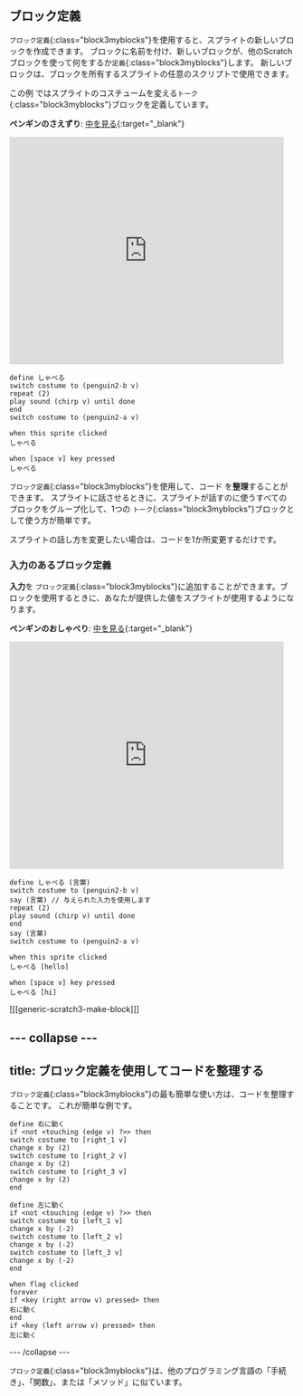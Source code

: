 ## ブロック定義

`ブロック定義`{:class="block3myblocks"}を使用すると、スプライトの新しいブロックを作成できます。 ブロックに名前を付け、新しいブロックが、他のScratchブロックを使って何をするか`定義`{:class="block3myblocks"}します。 新しいブロックは、ブロックを所有するスプライトの任意のスクリプトで使用できます。

この例 ではスプライトのコスチュームを変える`トーク`{:class="block3myblocks"}ブロックを定義しています。

**ペンギンのさえずり**: [中を見る](https://scratch.mit.edu/projects/567554899/editor){:target="_blank"}

<div class="scratch-preview">
  <iframe src="https://scratch.mit.edu/projects/567554899/embed" allowtransparency="true" width="485" height="402" frameborder="0" scrolling="no" allowfullscreen></iframe>
</div>

```blocks3
define しゃべる
switch costume to (penguin2-b v)
repeat (2)
play sound (chirp v) until done
end
switch costume to (penguin2-a v)

when this sprite clicked
しゃべる

when [space v] key pressed
しゃべる
```

`ブロック定義`{:class="block3myblocks"}を使用して、コード を**整理**することができます。 スプライトに話させるときに、スプライトが話すのに使うすべてのブロックをグループ化して、1つの `トーク`{:class="block3myblocks"}ブロックとして使う方が簡単です。

スプライトの話し方を変更したい場合は、コードを1か所変更するだけです。

### 入力のあるブロック定義

**入力**を `ブロック定義`{:class="block3myblocks"}に追加することができます。ブロックを使用するときに、あなたが提供した値をスプライトが使用するようになります。

**ペンギンのおしゃべり**: [中を見る](https://scratch.mit.edu/projects/567538874/editor){:target="_blank"}

<div class="scratch-preview">
  <iframe src="https://scratch.mit.edu/projects/567538874/embed" allowtransparency="true" width="485" height="402" frameborder="0" scrolling="no" allowfullscreen></iframe>
</div>

```blocks3
define しゃべる (言葉)
switch costume to (penguin2-b v)
say (言葉) // 与えられた入力を使用します
repeat (2)
play sound (chirp v) until done
end
say (言葉)
switch costume to (penguin2-a v)

when this sprite clicked
しゃべる [hello]

when [space v] key pressed
しゃべる [hi]
```

[[[generic-scratch3-make-block]]]

--- collapse ---
---
title: ブロック定義を使用してコードを整理する
---
`ブロック定義`{:class="block3myblocks"}の最も簡単な使い方は、コードを整理することです。 これが簡単な例です。

```blocks3
define 右に動く
if <not <touching (edge v) ?>> then
switch costume to [right_1 v]
change x by (2)
switch costume to [right_2 v]
change x by (2)
switch costume to [right_3 v]
change x by (2)
end

define 左に動く
if <not <touching (edge v) ?>> then
switch costume to [left_1 v]
change x by (-2)
switch costume to [left_2 v]
change x by (-2)
switch costume to [left_3 v]
change x by (-2)
end

when flag clicked
forever
if <key (right arrow v) pressed> then
右に動く
end
if <key (left arrow v) pressed> then
左に動く
```

--- /collapse ---

`ブロック定義`{:class="block3myblocks"}は、他のプログラミング言語の「手続き」、「関数」、または「メソッド」に似ています。
